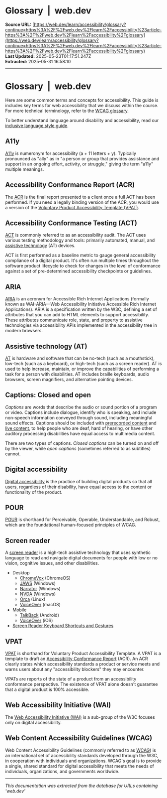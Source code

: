 # Glossary  |  web.dev

**Source URL:** [https://web.dev/learn/accessibility/glossary?continue=https%3A%2F%2Fweb.dev%2Flearn%2Faccessibility%23article-https%3A%2F%2Fweb.dev%2Flearn%2Faccessibility%2Fglossary](https://web.dev/learn/accessibility/glossary?continue=https%3A%2F%2Fweb.dev%2Flearn%2Faccessibility%23article-https%3A%2F%2Fweb.dev%2Flearn%2Faccessibility%2Fglossary)  
**Last Updated:** 2025-05-23T01:17:51.247Z  
**Extracted:** 2025-05-31 16:58:10

---

# Glossary  |  web.dev

Here are some common terms and concepts for accessibility. This guide is includes key terms for web accessibility that we discuss within the course. For more technical terminology, refer to the [WCAG glossary](https://www.wcag.com/resource/wcag-com-glossary/).

To better understand language around disability and accessibility, read our [inclusive language style guide](https://developers.google.com/style/inclusive-documentation).

## A11y

[A11y](https://www.a11yproject.com/posts/a11y-and-other-numeronyms/) is numeronym for accessibility (a + 11 letters + y). Typically pronounced as "ally" as in "a person or group that provides assistance and support in an ongoing effort, activity, or struggle," giving the term "a11y" multiple meanings.

## Accessibility Conformance Report (ACR)

The [ACR](https://tetralogical.com/blog/2021/10/15/introduction-to-accessibility-conformance-reports/) is the final report presented to a client once a full ACT has been performed. If you need a legally binding version of the ACR, you would use a version of the [Voluntary Product Accessibility Template (VPAT)](#vpat).

## Accessibility Conformance Testing (ACT)

[ACT](https://www.w3.org/WAI/standards-guidelines/act/) is commonly referred to as an accessibility audit. The ACT uses various testing methodology and tools: primarily automated, manual, and [assistive technology](#at) (AT) devices.

ACT is first performed as a baseline metric to gauge general accessibility compliance of a digital product. It's often run multiple times throughout the software product lifecycle to check for changes in the level of conformance against a set of pre-determined accessibility checkpoints or guidelines.

## ARIA

[ARIA](https://www.w3.org/WAI/standards-guidelines/aria/) is an acronym for Accessible Rich Internet Applications (formally known as WAI-ARIA—Web Accessibility Initiative Accessible Rich Internet Applications). ARIA is a specification written by the W3C, defining a set of attributes that you can add to HTML elements to support accessibility. These attributes communicate role, state, and property to assistive technologies via accessibility APIs implemented in the accessibility tree in modern browsers.

## Assistive technology (AT)

[AT](https://en.wikipedia.org/wiki/Assistive_technology) is hardware and software that can be no-tech (such as a mouthstick), low-tech (such as a keyboard), or high-tech (such as a screen reader). AT is used to help increase, maintain, or improve the capabilities of performing a task for a person with disabilities. AT includes braille keyboards, audio browsers, screen magnifiers, and alternative pointing devices.

## Captions: Closed and open

_Captions_ are words that describe the audio or sound portion of a program or video. Captions include dialogue, identify who is speaking, and include non-speech information conveyed through sound, including meaningful sound effects. Captions should be included with [prerecorded content](https://www.w3.org/WAI/WCAG21/Understanding/captions-prerecorded.html) and [live content](https://www.w3.org/WAI/WCAG21/Understanding/captions-live), to help people who are deaf, hard of hearing, or have other auditory processing disabilities have equal access to multimedia content.

There are two types of captions. _Closed captions_ can be turned on and off by the viewer, while _open captions_ (sometimes referred to as subtitles) cannot.

## Digital accessibility

[Digital accessibility](https://www.w3.org/WAI/fundamentals/accessibility-intro/) is the practice of building digital products so that all users, regardless of their disability, have equal access to the content or functionality of the product.

## POUR

[POUR](https://www.w3.org/WAI/fundamentals/accessibility-principles/) is shorthand for Perceivable, Operable, Understandable, and Robust, which are the foundational human-focused principles of WCAG.

## Screen reader

A [screen reader](https://www.afb.org/blindness-and-low-vision/using-technology/assistive-technology-products/screen-readers) is a high-tech assistive technology that uses synthetic language to read and navigate digital documents for people with low or no vision, cognitive issues, and other disabilities.

*   Desktop
    *   [ChromeVox](https://support.google.com/chromebook/answer/7031755) (ChromeOS)
    *   [JAWS](https://www.freedomscientific.com/Products/software/JAWS/) (Windows)
    *   [Narrator](https://support.microsoft.com/en-us/windows/complete-guide-to-narrator-e4397a0d-ef4f-b386-d8ae-c172f109bdb1) (Windows)
    *   [NVDA](https://www.nvaccess.org/) (Windows)
    *   [Orca](https://wiki.gnome.org/Projects/Orca) (Linux)
    *   [VoiceOver](https://www.apple.com/accessibility/vision/) (macOS)
*   Mobile
    *   [TalkBack](https://support.google.com/accessibility/android/answer/6283677) (Android)
    *   [VoiceOver](https://www.apple.com/accessibility/vision/) (iOS)
*   [Screen Reader Keyboard Shortcuts and Gestures](https://dequeuniversity.com/screenreaders/)

## VPAT

[VPAT](https://en.wikipedia.org/wiki/Voluntary_Product_Accessibility_Template) is shorthand for Voluntary Product Accessibility Template. A VPAT is a template to draft an [Accessibility Conformance Report](#acr) (ACR). An ACR clearly states which accessibility standards a product or service meets and warns users about any "accessibility blockers" they may encounter.

VPATs are reports of the state of a product from an accessibility conformance perspective. The existence of VPAT alone doesn't guarantee that a digital product is 100% accessible.

## Web Accessibility Initiative (WAI)

The [Web Accessibility Initiative (WAI)](https://www.w3.org/WAI/) is a sub-group of the W3C focuses only on digital accessibility.

## Web Content Accessibility Guidelines (WCAG)

Web Content Accessibility Guidelines (commonly referred to as [WCAG](https://www.w3.org/WAI/standards-guidelines/wcag/)) is an international set of accessibility standards developed through the W3C, in cooperation with individuals and organizations. WCAG's goal is to provide a single, shared standard for digital accessibility that meets the needs of individuals, organizations, and governments worldwide.

---

*This documentation was extracted from the database for URLs containing 'web.dev'*
